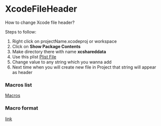 # XcodeFileHeader
How to change Xcode file header?

Steps to follow:
1. Right click on projectName.xcodeproj or workspace
2. Click on **Show Package Contents**
3. Make directory there with name **xcshareddata**
4. Use this plist [Plist File](https://github.com/umerdeveloper/XcodeFileHeader/blob/main/IDETemplateMacros.plist)
5. Change value to any string which you wanna add
6. Next time when you will create new file in Project that string will appear as header



### Macros list

[Macros](https://help.apple.com/xcode/mac/current/#/dev7fe737ce0)


### Macro format

[link](https://help.apple.com/xcode/mac/current/#/devc8a500cb9)
